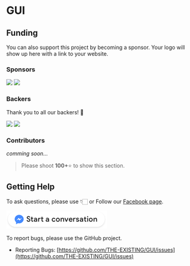 # GUI


## Funding

You can also support this project by becoming a sponsor. Your logo will show up here with a link to your website.


### Sponsors

<img src="https://opencollective.com/gui-ui-guideline/tiers/sponsor/badge.svg?label=sponsor&color=brightgreen" />

<a href="https://opencollective.com/gui-ui-guideline#support" target="_blank">
  <img src="https://opencollective.com/gui-ui-guideline/tiers/sponsor.svg?width=890"/>
</a>

### Backers

Thank you to all our backers! 🙏

<img src="https://opencollective.com/gui-ui-guideline/tiers/backer/badge.svg?label=backer&color=brightgreen" />


<a href="https://opencollective.com/mockk#backers" target="_blank">
  <img src="https://opencollective.com/gui-ui-guideline/tiers/backer.svg?width=890"/>
</a>

### Contributors

_comming soon..._

> Please shoot **100+**⭐️ to show this section.


## Getting Help

To ask questions, please use 👇🏻 or Follow our [Facebook page](https://www.facebook.com/TheExistingCompany).

[![Start conversation](Assets/btn_start_conversation.png)](https://m.me/TheExistingCompany?ref=w12969068)




To report bugs, please use the GitHub project.

* Reporting Bugs: [https://github.com/THE-EXISTING/GUI/issues](https://github.com/THE-EXISTING/GUI/issues)